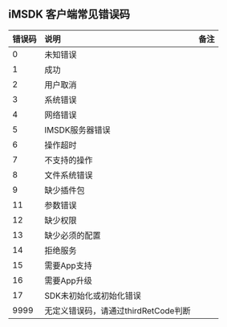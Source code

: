 ## iMSDK 客户端常见错误码

| 错误码 | 说明 | 备注 |
| :-- | :-- | :-- |
| 0 | 未知错误 | |
| 1 | 成功 | |
| 2 | 用户取消 | |
| 3 | 系统错误 | |
| 4 | 网络错误 | |
| 5 | IMSDK服务器错误 | |
| 6 | 操作超时 | |
| 7 | 不支持的操作 | |
| 8 | 文件系统错误 | |
| 9 | 缺少插件包 | |
| 11 | 参数错误 | |
| 12 | 缺少权限 | |
| 13 | 缺少必须的配置 | |
| 14 | 拒绝服务 | |
| 15 | 需要App支持 | | 
| 16 | 需要App升级 | |
| 17 | SDK未初始化或初始化错误 | || 18 | 尚未设置功能渠道 | || 19 | 功能被禁用 | || 999 | 接口已经过期，不再支持 | || 1000 | 未知登录错误 | || 1001 | 快速登陆时无本地缓存数据 | || 1002 | 快速登陆时本地数据已经过期失效 | || 1003 | 登录时需要GUID数据 | || 1004 | 客户端验证失败 | || 1005 | 需要先登录生成用户数据 | || 1100 | 未知分享错误 | || 1300 | 支付流程失败 | || 1301 | 拉取营销信息的时候停止拉取 | || 1302 | 获取商品信息为空 | || 1303 | 请求获取商品信息结构体为空 | |
| 9999 | 无定义错误码，请通过thirdRetCode判断 | |

